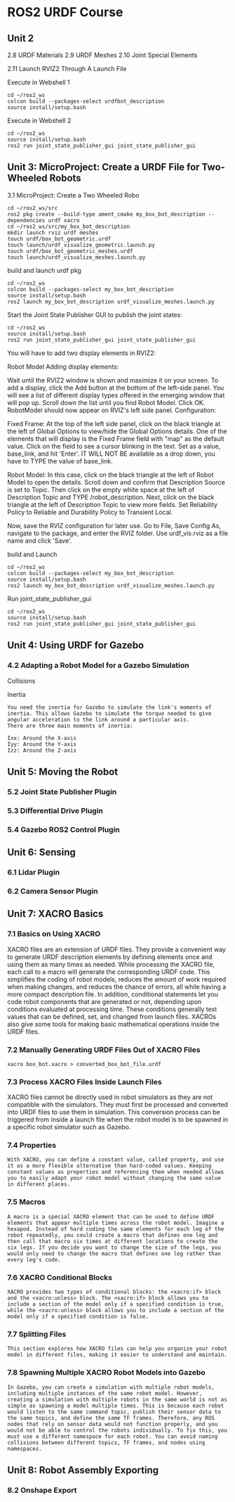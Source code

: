 # ROS2 URDF Course

## Unit 2
2.8   URDF Materials
2.9   URDF Meshes
2.10  Joint Special Elements

2.11   Launch RVIZ2 Through A Launch File

 Execute in Webshell 1

    cd ~/ros2_ws
    colcon build --packages-select urdfbot_description
    source install/setup.bash

Execute in Webshell 2

    cd ~/ros2_ws
    source install/setup.bash
    ros2 run joint_state_publisher_gui joint_state_publisher_gui


## Unit 3:   MicroProject: Create a URDF File for Two-Wheeled Robots

3.1   MicroProject: Create a Two Wheeled Robo

    cd ~/ros2_ws/src
    ros2 pkg create --build-type ament_cmake my_box_bot_description --dependencies urdf xacro
    cd ~/ros2_ws/src/my_box_bot_description
    mkdir launch rviz urdf meshes
    touch urdf/box_bot_geometric.urdf
    touch launch/urdf_visualize_geometric.launch.py
    touch urdf/box_bot_geometric_meshes.urdf
    touch launch/urdf_visualize_meshes.launch.py

build and launch urdf pkg

    cd ~/ros2_ws
    colcon build --packages-select my_box_bot_description
    source install/setup.bash
    ros2 launch my_box_bot_description urdf_visualize_meshes.launch.py

Start the Joint State Publisher GUI to publish the joint states:

    cd ~/ros2_ws
    source install/setup.bash
    ros2 run joint_state_publisher_gui joint_state_publisher_gui

You will have to add two display elements in RVIZ2:

Robot Model
Adding display elements:

Wait until the RVIZ2 window is shown and maximize it on your screen.
To add a display, click the Add button at the bottom of the left-side panel.
You will see a list of different display types offered in the emerging window that will pop up.
Scroll down the list until you find Robot Model. Click OK. RobotModel should now appear on RVIZ's left side panel.
Configuration:

Fixed Frame: At the top of the left side panel, click on the black triangle at the left of Global Options to view/hide the Global Options details. One of the elements that will display is the Fixed Frame field with "map" as the default value. Click on the field to see a cursor blinking in the text. Set as a value, base_link, and hit 'Enter'. IT WILL NOT BE available as a drop down, you have to TYPE the value of base_link.

Robot Model: In this case, click on the black triangle at the left of Robot Model to open the details. Scroll down and confirm that Description Source is set to Topic. Then click on the empty white space at the left of Description Topic and TYPE /robot_description. Next, click on the black triangle at the left of Description Topic to view more fields. Set Reliability Policy to Reliable and Durability Policy to Transient Local.

Now, save the RVIZ configuration for later use. Go to File, Save Config As, navigate to the  package, and enter the RVIZ folder. Use urdf_vis.rviz as a file name and click 'Save'.

build and Launch 

    cd ~/ros2_ws
    colcon build --packages-select my_box_bot_description
    source install/setup.bash
    ros2 launch my_box_bot_description urdf_visualize_meshes.launch.py

Run joint_state_publisher_gui

    cd ~/ros2_ws
    source install/setup.bash
    ros2 run joint_state_publisher_gui joint_state_publisher_gui


## Unit 4:   Using URDF for Gazebo

### 4.2   Adapting a Robot Model for a Gazebo Simulation

Collisions

Inertia

    You need the inertia for Gazebo to simulate the link's moments of inertia. This allows Gazebo to simulate the torque needed to give angular acceleration to the link around a particular axis.
    There are three main moments of inertia:

    Ixx: Around the X-axis
    Iyy: Around the Y-axis
    Izz: Around the Z-axis


## Unit 5:   Moving the Robot 

### 5.2   Joint State Publisher Plugin

### 5.3   Differential Drive Plugin

### 5.4   Gazebo ROS2 Control Plugin


## Unit 6:   Sensing

### 6.1   Lidar Plugin

### 6.2   Camera Sensor Plugin

## Unit 7:   XACRO Basics

### 7.1   Basics on Using XACRO

XACRO files are an extension of URDF files. They provide a convenient way to generate URDF description elements by defining elements once and using them as many times as needed. While processing the XACRO file, each call to a macro will generate the corresponding URDF code. This simplifies the coding of robot models, reduces the amount of work required when making changes, and reduces the chance of errors, all while having a more compact description file. In addition, conditional statements let you code robot components that are generated or not, depending upon conditions evaluated at processing time. These conditions generally test values that can be defined, set, and changed from launch files. XACROs also give some tools for making basic mathematical operations inside the URDF files.

### 7.2   Manually Generating URDF Files Out of XACRO Files

    xacro box_bot.xacro > converted_box_bot_file.urdf

### 7.3   Process XACRO Files Inside Launch Files

XACRO files cannot be directly used in robot simulators as they are not compatible with the simulators. They must first be processed and converted into URDF files to use them in simulation. This conversion process can be triggered from inside a launch file when the robot model is to be spawned in a specific robot simulator such as Gazebo.

### 7.4   Properties

    With XACRO, you can define a constant value, called property, and use it as a more flexible alternative than hard-coded values. Keeping constant values as properties and referencing them when needed allows you to easily adapt your robot model without changing the same value in different places.

### 7.5   Macros

    A macro is a special XACRO element that can be used to define URDF elements that appear multiple times across the robot model. Imagine a hexapod. Instead of hard coding the same elements for each leg of the robot repeatedly, you could create a macro that defines one leg and then call that macro six times at different locations to create the six legs. If you decide you want to change the size of the legs, you would only need to change the macro that defines one leg rather than every leg's code.

### 7.6   XACRO Conditional Blocks

    XACRO provides two types of conditional blocks: the <xacro:if> block and the <xacro:unless> block. The <xacro:if> block allows you to include a section of the model only if a specified condition is true, while the <xacro:unless> block allows you to include a section of the model only if a specified condition is false.

### 7.7   Splitting Files

    This section explores how XACRO files can help you organize your robot model in different files, making it easier to understand and maintain.

### 7.8   Spawning Multiple XACRO Robot Models into Gazebo

    In Gazebo, you can create a simulation with multiple robot models, including multiple instances of the same robot model. However, creating a simulation with multiple robots in the same world is not as simple as spawning a model multiple times. This is because each robot would listen to the same command topic, publish their sensor data to the same topics, and define the same TF frames. Therefore, any ROS nodes that rely on sensor data would not function properly, and you would not be able to control the robots individually. To fix this, you must use a different namespace for each robot. You can avoid naming collisions between different topics, TF frames, and nodes using namespaces.


## Unit 8:   Robot Assembly Exporting

### 8.2   Onshape Export

